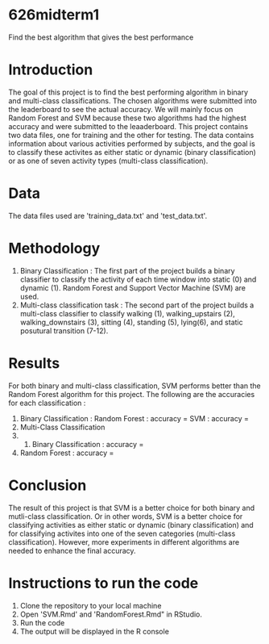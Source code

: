 # 626midterm1
Find the best algorithm that gives the best performance

# Introduction
The goal of this project is to find the best performing algorithm in binary and multi-class classifications. The chosen algorithms were submitted into the leaderboard to see the actual accuracy. We will mainly focus on Random Forest and SVM because these two algorithms had the highest accuracy and were submitted to the leaaderboard.
This project contains two data files, one for training and the other for testing. The data contains information about various activities performed by subjects, and the goal is to classify these activites as either static or dynamic (binary classification) or as one of seven activity types (multi-class classification).

# Data
The data files used are 'training_data.txt' and 'test_data.txt'.

# Methodology
1. Binary Classification : The first part of the project builds a binary classifier to classify the activity of each time window into static (0) and dynamic (1). Random Forest and Support Vector Machine (SVM) are used.
2. Multi-class classification task : The second part of the project builds a multi-class classifier to classify walking (1), walking_upstairs (2), walking_downstairs (3), sitting (4), standing (5), lying(6), and static posutural transition (7-12).

# Results
For both binary and multi-class classification, SVM performs better than the Random Forest algorithm for this project.
The following are the accuracies for each classification :
1. Binary Classification : 
Random Forest : accuracy = 
SVM : accuracy = 
2. Multi-Class Classification
3. 1. Binary Classification : accuracy = 
4. Random Forest : accuracy = 


# Conclusion
The result of this project is that SVM is a better choice for both binary and mutli-class classification. Or in other words, SVM is a better choice for classifying activities as either static or dynamic (binary classification) and for classifying activites into one of the seven categories (multi-class classification). However, more experiments in different algorithms are needed to enhance the final accuracy.


# Instructions to run the code
1. Clone the repository to your local machine
2. Open 'SVM.Rmd' and 'RandomForest.Rmd" in RStudio.
3. Run the code
4. The output will be displayed in the R console

